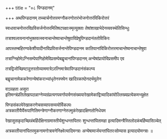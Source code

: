 +++
title = "०८ पिण्डदानम्"

+++
अथपिण्डदानम् तच्चार्चनोत्तरमग्नौकरणोत्तरंभोजनोत्तरंविकिरोत्तरं

स्वधावाचनोत्तरविप्रविसर्जनोत्तरमितिषटपक्षाःस्मृत्युक्ताः तेषांशाखाभेदेनव्यवस्थेतिसिन्धुः

तत्राश्वलायनानांभुक्तवत्स्वनाचान्तेष्वाचान्तेषुवाविप्रेषुपिण्डदानंततोविकिरः

आपस्तम्बहिरण्यकेशीयादीनाविप्रविसर्जनान्तेपिण्डदानम कातियानांविकिरोत्तरमाचान्तेष्वनाचान्तेषुवा

तत्राग्निहोमेऽग्निसम्पेपाणिहोमेविप्रसम्पेबह्वृचानांपिण्डदानम् अन्येषांप्रायोविप्रसमीप एव

तत्रद्विजोच्छिष्टादुत्तरतोव्याममात्रेऽरत्निमात्रेवापिण्डदानंसंकल्प्य

बह्वृचानामेककरेणान्येषांकराभ्यांधृतेनस्फ्येन खादिरकाष्ठेनदर्भमूलेन

वाऽपहता असुरा इतिमन्त्रंप्रतिलेखापठन्नाग्नेय्यग्रंप्रत्यगपवर्गापार्वणसंख्ययारेखामेकाद्वित्र्यादिकांवोल्लिख्यप्रत्येकमभ्युक्षेत

पिण्डसंकल्पेरेखाकरणेचसव्यापसव्ययोर्विकल्पः अत्रकातीयैर्येरूपाणितिमन्त्रेणाग्नौकरणाग्नेरुल्मुकंरेखादक्षिणतोनिधेयम

रेखासुसकृदाच्छिन्नंबर्हिर्दक्षिनाग्रमास्तीर्यशुन्धन्तापितरः शुन्धन्तांपितामहा इत्यादिमन्त्रैस्तिलोदकंबर्हिष्यासिञ्चेत्

अत्रकातीयानांपितरमुकनामगोत्रावनेनिक्ष्वेत्यादिमन्त्राः अन्येषामार्जयन्तांपितरःसोम्यास इत्यादयोमन्त्राः ॥
